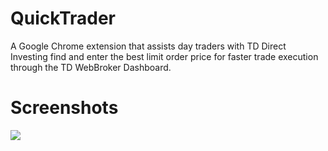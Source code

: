 # QuickTrader
A Google Chrome extension that assists day traders with TD Direct Investing find and enter the best limit order price for faster trade execution through the TD WebBroker Dashboard. 

# Screenshots
<p>
  <img src="https://i.imgur.com/227oDtP.png"/>
</p>